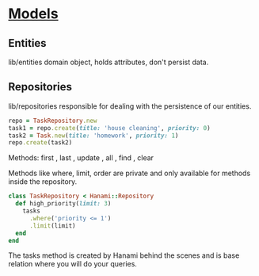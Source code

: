 # [Models](https://blog.codeminer42.com/from-rails-to-hanami-models-d1175d2d5b33#.pzxt9nhiy)

## Entities
lib/entities
domain object, holds attributes, don't persist data.

## Repositories
lib/repositories
responsible for dealing with the persistence of our entities.

```ruby
repo = TaskRepository.new
task1 = repo.create(title: 'house cleaning', priority: 0)
task2 = Task.new(title: 'homework', priority: 1)
repo.create(task2)
```

Methods: first , last , update , all , find , clear

Methods like where, limit, order are private and only available for methods inside the repository.

```ruby
class TaskRepository < Hanami::Repository
  def high_priority(limit: 3)
    tasks
      .where('priority <= 1')
      .limit(limit)
  end
end
```

The tasks method is created by Hanami behind the scenes and is base relation where you will do your queries.

